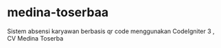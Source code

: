# medina-toserbaa
Sistem absensi karyawan berbasis qr code menggunakan CodeIgniter 3 , CV Medina Toserba
